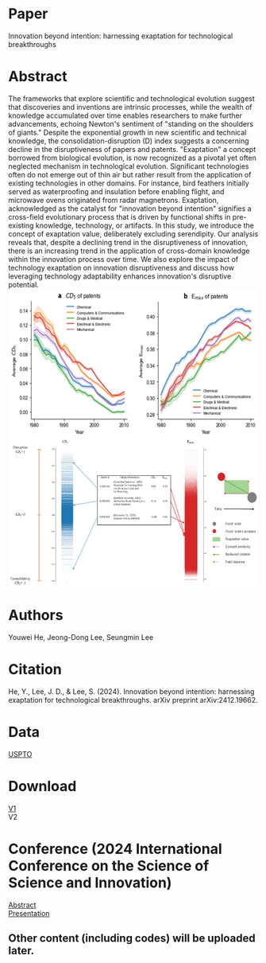 # Paper
Innovation beyond intention: harnessing exaptation for technological breakthroughs  
# Abstract
The frameworks that explore scientific and technological evolution suggest that discoveries and inventions are intrinsic processes, while the wealth of knowledge accumulated over time enables researchers to make further advancements, echoing Newton's sentiment of "standing on the shoulders of giants." Despite the exponential growth in new scientific and technical knowledge, the consolidation-disruption (D) index suggests a concerning decline in the disruptiveness of papers and patents. "Exaptation" a concept borrowed from biological evolution, is now recognized as a pivotal yet often neglected mechanism in technological evolution. Significant technologies often do not emerge out of thin air but rather result from the application of existing technologies in other domains. For instance, bird feathers initially served as waterproofing and insulation before enabling flight, and microwave ovens originated from radar magnetrons. Exaptation, acknowledged as the catalyst for "innovation beyond intention" signifies a cross-field evolutionary process that is driven by functional shifts in pre-existing knowledge, technology, or artifacts. In this study, we introduce the concept of exaptation value, deliberately excluding serendipity. Our analysis reveals that, despite a declining trend in the disruptiveness of innovation, there is an increasing trend in the application of cross-domain knowledge within the innovation process over time. We also explore the impact of technology exaptation on innovation disruptiveness and discuss how leveraging technology adaptability enhances innovation's disruptive potential.  
<img src="fig/fig3.jpg" alt="Disruption vs Exaptation" width="700" height="300" style="display: block; margin: 0 auto;">
<img src="fig/fig2.jpg" alt="Disruption vs Exaptation" width="700" height="300" style="display: block; margin: 0 auto;">
# Authors  
Youwei He, Jeong-Dong Lee, Seungmin Lee
# Citation  
He, Y., Lee, J. D., & Lee, S. (2024). Innovation beyond intention: harnessing exaptation for technological breakthroughs. arXiv preprint arXiv:2412.19662.
# Data
<a href='https://patentsview.org/'>USPTO</a>   
# Download
<a href='https://doi.org/10.48550/arXiv.2412.19662'>V1</a>  
V2
# Conference (2024 International Conference on the Science of Science and Innovation)  
<a href='doc/abstract.pdf'>Abstract</a>  
<a href='doc/HeYouwei_July2.pdf'>Presentation</a>  
## Other content (including codes) will be uploaded later.
